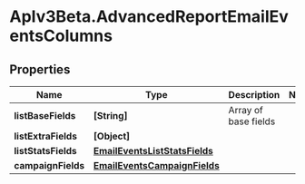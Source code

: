 # ApIv3Beta.AdvancedReportEmailEventsColumns

## Properties

Name | Type | Description | Notes
------------ | ------------- | ------------- | -------------
**listBaseFields** | **[String]** | Array of base fields | 
**listExtraFields** | **[Object]** |  | 
**listStatsFields** | [**EmailEventsListStatsFields**](EmailEventsListStatsFields.md) |  | 
**campaignFields** | [**EmailEventsCampaignFields**](EmailEventsCampaignFields.md) |  | 


